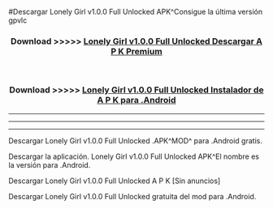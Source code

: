 #Descargar Lonely Girl v1.0.0 Full Unlocked  APK^Consigue la última versión gpvlc



<div align="center">
<h3>Download >>>>> <a href="https://es-sites.web.app/?es= Lonely Girl v1.0.0 Full Unlocked ">Lonely Girl v1.0.0 Full Unlocked  Descargar A P K Premium</a></h3><br>

<h3>Download >>>>> <a href="https://es-sites.web.app/?es= Lonely Girl v1.0.0 Full Unlocked ">Lonely Girl v1.0.0 Full Unlocked  Instalador de A P K para .Android</a></h3>
</div>


----------------------------------------------------------

----------------------------------------------------------

----------------------------------------------------------

Descargar Lonely Girl v1.0.0 Full Unlocked  .APK^MOD^ para .Android gratis.

Descargar la aplicación. Lonely Girl v1.0.0 Full Unlocked  APK^El nombre es la versión para .Android.

Descargar Lonely Girl v1.0.0 Full Unlocked  A P K [Sin anuncios]

Descargar Lonely Girl v1.0.0 Full Unlocked  gratuita del mod para .Android.